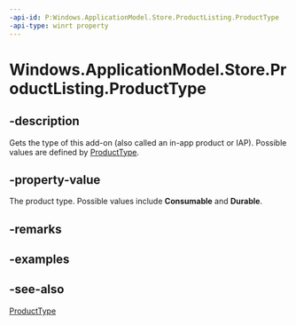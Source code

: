 ----api-id: P:Windows.ApplicationModel.Store.ProductListing.ProductType
-api-type: winrt property
---<!-- Property syntaxpublic Windows.ApplicationModel.Store.ProductType ProductType { get; }--># Windows.ApplicationModel.Store.ProductListing.ProductType## -descriptionGets the type of this add-on (also called an in-app product or IAP). Possible values are defined by [ProductType](producttype.md).## -property-valueThe product type. Possible values include **Consumable** and **Durable**.## -remarks## -examples## -see-also[ProductType](producttype.md)